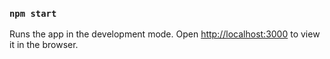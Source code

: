 ### `npm start`

Runs the app in the development mode.
Open [http://localhost:3000](http://localhost:3000) to view it in the browser.

